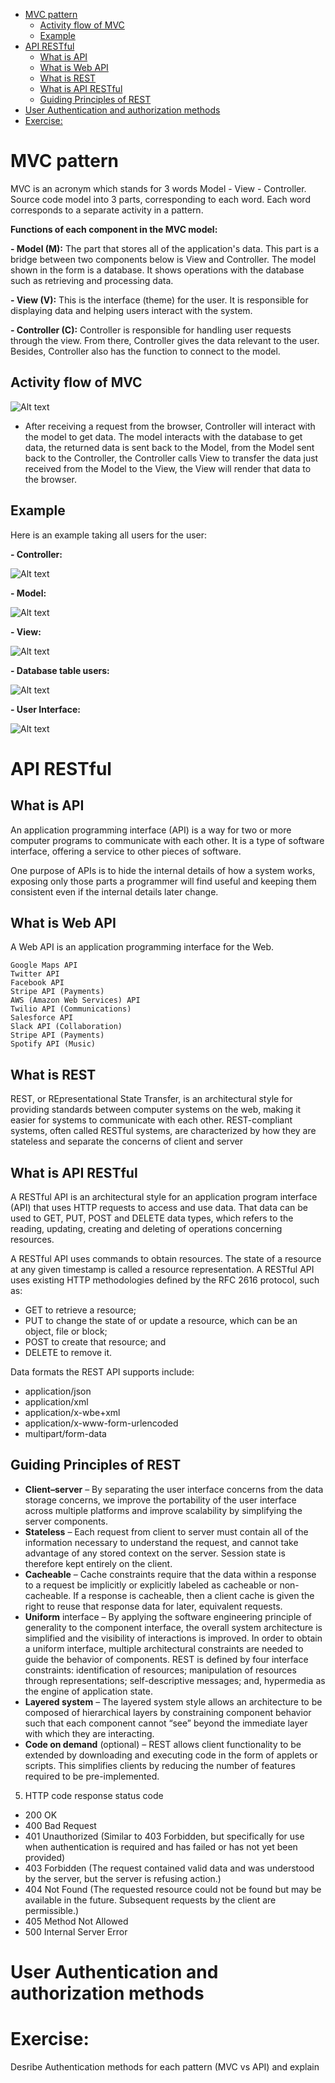 - [MVC pattern](#mvc-pattern)
  - [Activity flow of MVC](#activity-flow-of-mvc)
  - [Example](#example)
- [API RESTful](#api-restful)
  - [What is API](#what-is-api)
  - [What is Web API](#what-is-web-api)
  - [What is REST](#what-is-rest)
  - [What is API RESTful](#what-is-api-restful)
  - [Guiding Principles of REST](#guiding-principles-of-rest)
- [User Authentication and authorization methods](#user-authentication-and-authorization-methods)
- [Exercise:](#exercise)


# MVC pattern

MVC is an acronym which stands for 3 words Model - View - Controller. 
Source code model into 3 parts, corresponding to each word. 
Each word corresponds to a separate activity in a pattern.

**Functions of each component in the MVC model:**

**- Model (M):** The part that stores all of the application's data. 
This part is a bridge between two components below is View and Controller.
The model shown in the form is a database.
It shows operations with the database such as retrieving and processing data.

**- View (V):** This is the interface (theme) for the user. 
It is responsible for displaying data and helping users interact with the system.

**- Controller (C):** Controller is responsible for handling user requests through the view. 
From there, Controller gives the data relevant to the user. 
Besides, Controller also has the function to connect to the model.

## Activity flow of MVC

![Alt text](images/mvc.PNG)

- After receiving a request from the browser, Controller will interact with the model to get data. 
The model interacts with the database to get data, 
the returned data is sent back to the Model, from the Model sent back to the Controller, 
the Controller calls View to transfer the data just received from the Model to the View, 
the View will render that data to the browser.

## Example

Here is an example taking all users for the user:

**- Controller:**

![Alt text](images/controller-user.PNG)

**- Model:**

![Alt text](images/model-user.PNG)

**- View:**

![Alt text](images/view-user.PNG)

**- Database table users:**

![Alt text](images/database.PNG)

**- User Interface:**

![Alt text](images/interface-user.PNG)

# API RESTful

## What is API

An application programming interface (API) is a way for two or more computer programs to communicate with each other. It is a type of software interface, offering a service to other pieces of software.

One purpose of APIs is to hide the internal details of how a system works, exposing only those parts a programmer will find useful and keeping them consistent even if the internal details later change.

## What is Web API

A Web API is an application programming interface for the Web.

```
Google Maps API
Twitter API
Facebook API
Stripe API (Payments)
AWS (Amazon Web Services) API
Twilio API (Communications)
Salesforce API
Slack API (Collaboration)
Stripe API (Payments)
Spotify API (Music)
```

## What is REST

REST, or REpresentational State Transfer, is an architectural style for providing standards between computer systems on the web, making it easier for systems to communicate with each other. REST-compliant systems, often called RESTful systems, are characterized by how they are stateless and separate the concerns of client and server

## What is API RESTful

A RESTful API is an architectural style for an application program interface (API) that uses HTTP requests to access and use data. That data can be used to GET, PUT, POST and DELETE data types, which refers to the reading, updating, creating and deleting of operations concerning resources.

A RESTful API uses commands to obtain resources. The state of a resource at any given timestamp is called a resource representation. A RESTful API uses existing HTTP methodologies defined by the RFC 2616 protocol, such as:

- GET to retrieve a resource;
- PUT to change the state of or update a resource, which can be an object, file or block;
- POST to create that resource; and
- DELETE to remove it.

Data formats the REST API supports include:
- application/json
- application/xml
- application/x-wbe+xml
- application/x-www-form-urlencoded
- multipart/form-data

## Guiding Principles of REST
- **Client–server** – By separating the user interface concerns from the data storage concerns, we improve the portability of the user interface across multiple platforms and improve scalability by simplifying the server components.
- **Stateless** – Each request from client to server must contain all of the information necessary to understand the request, and cannot take advantage of any stored context on the server. Session state is therefore kept entirely on the client.
- **Cacheable** – Cache constraints require that the data within a response to a request be implicitly or explicitly labeled as cacheable or non-cacheable. If a response is cacheable, then a client cache is given the right to reuse that response data for later, equivalent requests.
- **Uniform** interface – By applying the software engineering principle of generality to the component interface, the overall system architecture is simplified and the visibility of interactions is improved. In order to obtain a uniform interface, multiple architectural constraints are needed to guide the behavior of components. REST is defined by four interface constraints: identification of resources; manipulation of resources through representations; self-descriptive messages; and, hypermedia as the engine of application state.
- **Layered system** – The layered system style allows an architecture to be composed of hierarchical layers by constraining component behavior such that each component cannot “see” beyond the immediate layer with which they are interacting.
- **Code on demand** (optional) – REST allows client functionality to be extended by downloading and executing code in the form of applets or scripts. This simplifies clients by reducing the number of features required to be pre-implemented.

5. HTTP code response status code

- 200 OK
- 400 Bad Request
- 401 Unauthorized (Similar to 403 Forbidden, but specifically for use when authentication is required and has failed or has not yet been provided)
- 403 Forbidden (The request contained valid data and was understood by the server, but the server is refusing action.)
- 404 Not Found (The requested resource could not be found but may be available in the future. Subsequent requests by the client are permissible.)
- 405 Method Not Allowed
- 500 Internal Server Error 

# User Authentication and authorization methods



# Exercise:

Desribe Authentication methods for each pattern (MVC vs API) and explain
